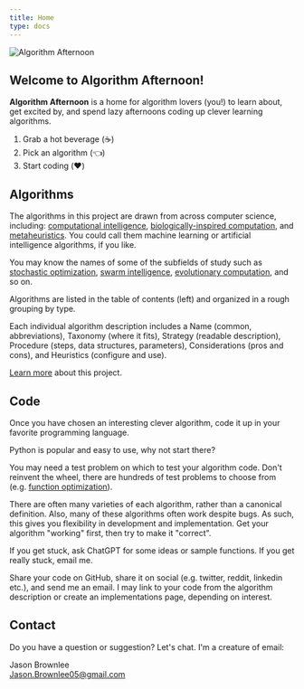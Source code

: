 ```yaml
---
title: Home
type: docs
---
```


![Algorithm Afternoon](algorithmafternoon.png)

## Welcome to Algorithm Afternoon!

**Algorithm Afternoon** is a home for algorithm lovers (you!) to learn about, get excited by, and spend lazy afternoons coding up clever learning algorithms.

1. Grab a hot beverage (:coffee:)
2. Pick an algorithm (:point_left:)
3. Start coding (:heart:)

## Algorithms

The algorithms in this project are drawn from across computer science, including: [computational intelligence](/docs/glossary/#computational-intelligence), [biologically-inspired computation](/docs/glossary/#biologically-inspired-computation), and [metaheuristics](/docs/glossary/#metaheuristics). You could call them machine learning or artificial intelligence algorithms, if you like.

You may know the names of some of the subfields of study such as [stochastic optimization](/docs/glossary/#stochastic-optimization), [swarm intelligence](/docs/glossary/#swarm-intelligence), [evolutionary computation](/docs/glossary/#evolutionary-computation), and so on.

Algorithms are listed in the table of contents (left) and organized in a rough grouping by type.

Each individual algorithm description includes a Name (common, abbreviations), Taxonomy (where it fits), Strategy (readable description), Procedure (steps, data structures, parameters), Considerations (pros and cons), and Heuristics (configure and use).

[Learn more](/docs/about/) about this project.

## Code

Once you have chosen an interesting clever algorithm, code it up in your favorite programming language.

Python is popular and easy to use, why not start there?

You may need a test problem on which to test your algorithm code. Don't reinvent the wheel, there are hundreds of test problems to choose from (e.g. [function optimization](https://en.wikipedia.org/wiki/Test_functions_for_optimization)).

There are often many varieties of each algorithm, rather than a canonical definition. Also, many of these algorithms often work despite bugs. As such, this gives you flexibility in development and implementation. Get your algorithm "working" first, then try to make it "correct".

If you get stuck, ask ChatGPT for some ideas or sample functions. If you get really stuck, email me.

Share your code on GitHub, share it on social (e.g. twitter, reddit, linkedin etc.), and send me an email. I may link to your code from the algorithm description or create an implementations page, depending on interest.


## Contact

Do you have a question or suggestion? Let's chat. I'm a creature of email:

Jason Brownlee\
Jason.Brownlee05@gmail.com




